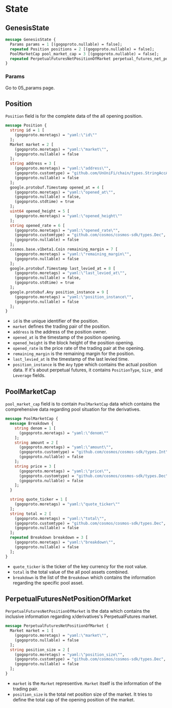# State

## GenesisState

```protobuf
message GenesisState {
  Params params = 1 [(gogoproto.nullable) = false];
  repeated Position positions = 2 [(gogoproto.nullable) = false];
  PoolMarketCap pool_market_cap = 3 [(gogoproto.nullable) = false];
  repeated PerpetualFuturesNetPositionOfMarket perpetual_futures_net_position_of_market = 4 [(gogoproto.nullable) = false];
}
```

### Params

Go to 05_params page.

## Position

`Position` field is for the complete data of the all opening position.

```protobuf
message Position {
  string id = 1 [
    (gogoproto.moretags) = "yaml:\"id\""
  ];
  Market market = 2 [
    (gogoproto.moretags) = "yaml:\"market\"",
    (gogoproto.nullable) = false
  ];
  string address = 3 [
    (gogoproto.moretags) = "yaml:\"address\"",
    (gogoproto.customtype) = "github.com/UnUniFi/chain/types.StringAccAddress",
    (gogoproto.nullable) = false
  ];
  google.protobuf.Timestamp opened_at = 4 [
    (gogoproto.moretags) = "yaml:\"opened_at\"",
    (gogoproto.nullable) = false,
    (gogoproto.stdtime) = true
  ];
  uint64 opened_height = 5 [
    (gogoproto.moretags) = "yaml:\"opened_height\""
  ];
  string opened_rate = 6 [
    (gogoproto.moretags) = "yaml:\"opened_rate\"",
    (gogoproto.customtype) = "github.com/cosmos/cosmos-sdk/types.Dec",
    (gogoproto.nullable) = false
  ];
  cosmos.base.v1beta1.Coin remaining_margin = 7 [
    (gogoproto.moretags) = "yaml:\"remaining_margin\"",
    (gogoproto.nullable) = false
  ];
  google.protobuf.Timestamp last_levied_at = 8 [
    (gogoproto.moretags) = "yaml:\"last_levied_at\"",
    (gogoproto.nullable) = false,
    (gogoproto.stdtime) = true
  ];
  google.protobuf.Any position_instance = 9 [
    (gogoproto.moretags) = "yaml:\"position_instance\"",
    (gogoproto.nullable) = false
  ];
}
```

- `id` is the unique identifier of the position.
- `market` defines the trading pair of the position.
- `address` is the address of the position owner.
- `opened_at` is the timestamp of the position opening.
- `opened_height` is the block height of the position opening.
- `opened_rate` is the price rate of the trading pair at the opening.
- `remaining_margin` is the remaining margin for the position.
- `last_levied_at` is the timestamp of the last levied time.
- `position_instance` is the `Any` type which contains the actual position data. If it's about perpetual futures, it contains `PositionType`, `Size_` and `Leverage` fields.

## PoolMarketCap

`pool_market_cap` field is to contain `PoolMarketCap` data which contains the comprehensive data regarding pool situation for the derivatives.

```proto
message PoolMarketCap {
  message Breakdown {
    string denom = 1 [
      (gogoproto.moretags) = "yaml:\"denom\""
    ];
    string amount = 2 [
      (gogoproto.moretags) = "yaml:\"amount\"",
      (gogoproto.customtype) = "github.com/cosmos/cosmos-sdk/types.Int",
      (gogoproto.nullable) = false
    ];
    string price = 3 [
      (gogoproto.moretags) = "yaml:\"price\"",
      (gogoproto.customtype) = "github.com/cosmos/cosmos-sdk/types.Dec",
      (gogoproto.nullable) = false
    ];
  }

  string quote_ticker = 1 [
    (gogoproto.moretags) = "yaml:\"quote_ticker\""
  ];
  string total = 2 [
    (gogoproto.moretags) = "yaml:\"total\"",
    (gogoproto.customtype) = "github.com/cosmos/cosmos-sdk/types.Dec",
    (gogoproto.nullable) = false
  ];
  repeated Breakdown breakdown = 3 [
    (gogoproto.moretags) = "yaml:\"breakdown\"",
    (gogoproto.nullable) = false
  ];
}
```

- `quote_ticker` is the ticker of the key currency for the root value.
- `total` is the total value of the all pool assets combined.
- `breakdown` is the list of the `Breakdown` which contains the information regarding the specific pool asset.

## PerpetualFuturesNetPositionOfMarket

`PerpetualFuturesNetPositionOfMarket` is the data which contains the inclusive information regarding x/derivatives's PerpetualFutures market.

```protobuf
message PerpetualFuturesNetPositionOfMarket {
  Market market = 1 [
    (gogoproto.moretags) = "yaml:\"market\"",
    (gogoproto.nullable) = false
  ];
  string position_size = 2 [
    (gogoproto.moretags) = "yaml:\"position_size\"",
    (gogoproto.customtype) = "github.com/cosmos/cosmos-sdk/types.Dec",
    (gogoproto.nullable) = false
  ];
}
```

- `market` is the `Market` representive. `Market` itself is the information of the trading pair.
- `position_size` is the total net position size of the market. It tries to define the total cap of the opening position of the market.
